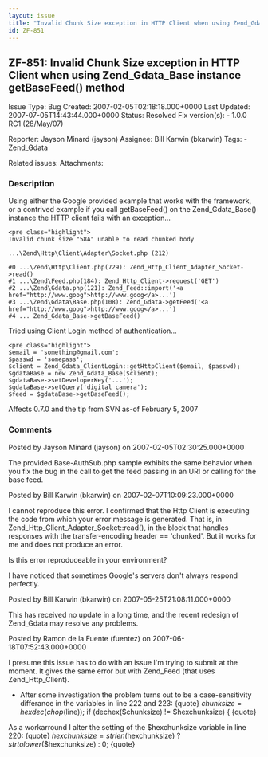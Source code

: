 ```yaml
---
layout: issue
title: "Invalid Chunk Size exception in HTTP Client when using Zend_Gdata_Base instance getBaseFeed() method"
id: ZF-851
---
```


ZF-851: Invalid Chunk Size exception in HTTP Client when using Zend\_Gdata\_Base instance getBaseFeed() method
--------------------------------------------------------------------------------------------------------------

 Issue Type: Bug Created: 2007-02-05T02:18:18.000+0000 Last Updated: 2007-07-05T14:43:44.000+0000 Status: Resolved Fix version(s): - 1.0.0 RC1 (28/May/07)
 
 Reporter:  Jayson Minard (jayson)  Assignee:  Bill Karwin (bkarwin)  Tags: - Zend\_Gdata
 
 Related issues: 
 Attachments: 
### Description

Using either the Google provided example that works with the framework, or a contrived example if you call getBaseFeed() on the Zend\_Gdata\_Base() instance the HTTP client fails with an exception...

 
    <pre class="highlight">
    Invalid chunk size "58A" unable to read chunked body
    
    ...\Zend\Http\Client\Adapter\Socket.php (212)
    
    #0 ...\Zend\Http\Client.php(729): Zend_Http_Client_Adapter_Socket->read()
    #1 ...\Zend\Feed.php(184): Zend_Http_Client->request('GET')
    #2 ...\Zend\Gdata.php(121): Zend_Feed::import('<a href="http://www.goog">http://www.goog</a>...')
    #3 ...\Zend\Gdata\Base.php(108): Zend_Gdata->getFeed('<a href="http://www.goog">http://www.goog</a>...')
    #4 ... Zend_Gdata_Base->getBaseFeed()


Tried using Client Login method of authentication...

 
    <pre class="highlight">
    $email = 'something@gmail.com';
    $passwd = 'somepass';
    $client = Zend_Gdata_ClientLogin::getHttpClient($email, $passwd);
    $gdataBase = new Zend_Gdata_Base($client);
    $gdataBase->setDeveloperKey('...');
    $gdataBase->setQuery('digital camera');
    $feed = $gdataBase->getBaseFeed(); 


Affects 0.7.0 and the tip from SVN as-of February 5, 2007

 

 

### Comments

Posted by Jayson Minard (jayson) on 2007-02-05T02:30:25.000+0000

The provided Base-AuthSub.php sample exhibits the same behavior when you fix the bug in the call to get the feed passing in an URI or calling for the base feed.

 

 

Posted by Bill Karwin (bkarwin) on 2007-02-07T10:09:23.000+0000

I cannot reproduce this error. I confirmed that the Http Client is executing the code from which your error message is generated. That is, in Zend\_Http\_Client\_Adapter\_Socket::read(), in the block that handles responses with the transfer-encoding header == 'chunked'. But it works for me and does not produce an error.

Is this error reproduceable in your environment?

I have noticed that sometimes Google's servers don't always respond perfectly.

 

 

Posted by Bill Karwin (bkarwin) on 2007-05-25T21:08:11.000+0000

This has received no update in a long time, and the recent redesign of Zend\_Gdata may resolve any problems.

 

 

Posted by Ramon de la Fuente (fuentez) on 2007-06-18T07:52:43.000+0000

I presume this issue has to do with an issue I'm trying to submit at the moment. It gives the same error but with Zend\_Feed (that uses Zend\_Http\_Client).

- After some investigation the problem turns out to be a case-sensitivity differance in the variables in line 222 and 223: {quote} $chunksize = hexdec(chop($line)); if (dechex($chunksize) != $hexchunksize) { {quote}

As a workarround I alter the setting of the $hexchunksize variable in line 220: {quote} $hexchunksize = strlen($hexchunksize) ? _strtolower_($hexchunksize) : 0; {quote}

 

 